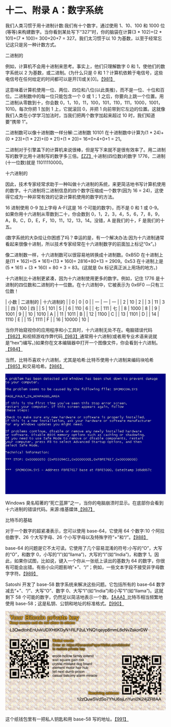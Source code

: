  

# 十二、附录 A：数字系统

我们人类习惯于用十进制计数:我们有十个数字，通过使用 1、10、100 和 1000 位(等等)来构建数字。当你看到某处写下“327”时，你的脑袋在计算(3 * 102)+(2 * 101)+(7 * 100)= 300+20+7 = 327。我们太习惯于以 10 为基数，以至于经常忘记这只是另一种计数方式。

二进制的

例如，计算机不会用十进制来思考。事实上，他们只理解数字 0 和 1，使他们的数字系统以 2 为基数，或二进制。(为什么只是 0 和 1？计算机依赖于电信号，这些电信号在任何给定的时间都可以是开[1]或关[0]。[【981】](part0040.xhtml#a5FF)

这意味着计算机使用一位、两位、四位和八位(以此类推)，而不是一位、十位和百位。二进制数中的每一位只能包含一个 0 或 1；1 之后，你要向上跳一个位置。用二进制从零数到十，你会数 0，1，10，11，100，101，110，111，1000，1001，1010。每次你把 1 加到 1 上，它就滚回 0，并把 1 向前带到它左边的位置。这就像我们人类在小学学习加法时，当我们把两个数字加起来超过 10 时，我们知道要“携带 1”。

二进制数可以像十进制数一样分解:二进制数 10101 在十进制数中计算为(1 * 24)+(0 * 23)+(1 * 22)+(0 * 21)+(1 * 20)= 16+0+4+0+1 = 21。

二进制对于引擎盖下的计算机来说很棒，但是写下来就不是很有效率了。用二进制写的数字比用十进制写的数字多三倍。[【ZZ】](part0040.xhtml#a6ZS)十进制(四位数)的数字 1776，二进制(十一位数)就是 11011110000。

十六进制的

因此，技术专家经常求助于一种叫做十六进制的系统，来更简洁地书写计算机使用的数字。十六进制将二进制信息的四个数字压缩成一个数字(因为 16 = 24)，这使得它成为一种非常有效的记录计算机使用的数字的方法。

16 进制使用 0-9 加上字母 A-F(这是 16 个可能的数字)，而不是 0 和 1 或 0-9。如果你用十六进制从零数到二十，你会数到 0，1，2，3，4，5，6，7，8，9，A，B，C，D，E，F，10，11，12，13，14。没错，A 是我们的十，F 是我们的十五。

(数字系统的大杂烩让你困惑了吗？幸运的是，有一个解决办法:因为十六进制通常看起来很像十进制，所以技术专家经常在十六进制数字的前面加上标记“0x”。)

像二进制数一样，十六进制数可以很容易地转换成十进制数。0xB5D 在十进制上是(11 * 162)+(5 * 161)+(13 * 160)= 2816+80+13 = 2909。0x53 在十进制上是(5 * 161) + (3 * 160) = 80 + 3 = 83。(这就是 0x 标记真正派上用场的地方。)

十六进制比十进制更紧凑，因为十六进制使用更多的数字。例如，记住 1776 是十进制的四位数和二进制的十一位数。在十六进制中，它被表示为 0x6F0 —只有三位数！

| 小数 | 二进制的 | 十六进制的 |
| 0 | 0 | 0 |
| 一 | 一 | 一 |
| 2 | 10 | 2 |
| 3 | 11 | 3 |
| 四 | 100 | 四 |
| 5 | 101 | 5 |
| 6 | 110 | 6 |
| 七 | 111 | 七 |
| 8 | 1000 | 8 |
| 9 | 1001 | 9 |
| 10 | 1010 | A |
| 11 | 1011 | B |
| 12 | 1100 | C |
| 13 | 1101 | D |
| 14 | 1110 | E |
| 15 | 1111 | F |
| 16 | 10000 | 10 |

当你开始窥视你的应用程序和小工具时，十六进制无处不在。电脑错误代码[【982】](part0040.xhtml#a5RC)和视频游戏作弊代码[【983】](part0040.xhtml#a5RD)通常用十六进制(或者用专业术语来说就是“hex”)编写。)如果你在文本编辑器中打开一个图像文件，你会看到十六进制。[【984】](part0040.xhtml#a5RE)

当然，比特币喜欢十六进制，尤其是哈希:比特币使用十六进制来编码块哈希[【985】](part0040.xhtml#a6RG)和交易哈希。[【986】](part0040.xhtml#a6RH)

![](img/image_rsrc7HT.jpg)

Windows 臭名昭著的“死亡蓝屏”之一，当你的电脑崩溃时显示。在底部你会看到十六进制的错误代码。来源:维基媒体[【987】](part0040.xhtml#a40T)

比特币的基础

对于一个数字的超紧凑表示，您可以使用 base-64，它使用 64 个数字:10 个阿拉伯数字、26 个大写字母、26 个小写字母以及特殊字符“+”和“/”。[【988】](part0040.xhtml#a5CE)

base-64 的问题是它不太可读。它使用了几个容易混淆的符号:小写的“O”，大写的“O”，和数字 0，小写的“l”(如“llama”)，大写的“I”(如“India”)，和数字 1。因此，如果你试图，比如说，键入一个你从一张纸上读出的基数为 64 的数字，你很有可能会出错。有些小众问题影响“+”、“/”；例如，一些文本字段不接受非字母数字字符。[【989】](part0040.xhtml#a4BN)

Satoshi 开发了 base-58 数字系统来解决这些问题。它包括所有的 base-64 数字减去“+”、“/”、大写“O”、数字 0、大写“I”(如“India”)和小写“l”(如“llama”)。这就剩下 58 个可能的数字，仍然足以简洁地表示一个数。[【AAA】](part0040.xhtml#a76A)比特币相当频繁地使用 base-58；这是私钥、公钥和地址的标准格式。[【990】](part0040.xhtml#a76B)

![](img/image_rsrc7G6.jpg)

这个纸钱包里有一把私人钥匙和用 base-58 写的地址。[【991】](part0040.xhtml#a6N1)